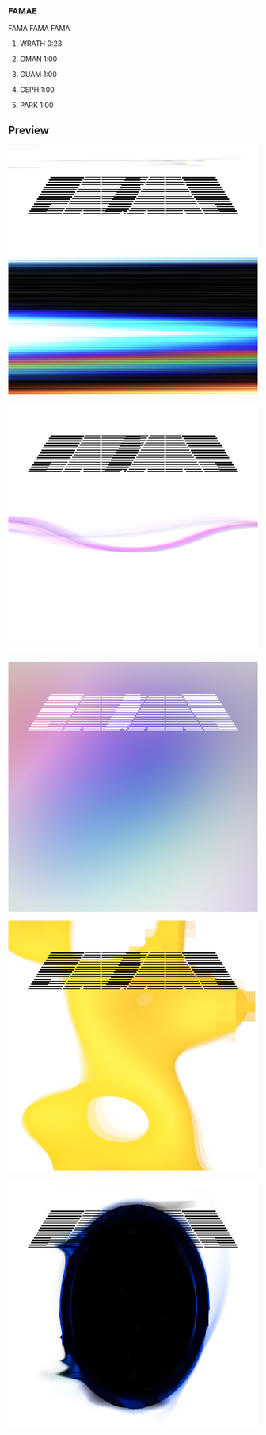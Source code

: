 ### FAMAE

FAMA FAMA FAMA

1. WRATH 0:23

2. OMAN 1:00

3. GUAM 1:00

4. CEPH 1:00

5. PARK 1:00

## Preview

![](https://raw.githubusercontent.com/SYNHMN/FAMAE/main/preview/Preview-1.png)

![](https://raw.githubusercontent.com/SYNHMN/FAMAE/main/preview/Preview-2.png)

![](https://raw.githubusercontent.com/SYNHMN/FAMAE/main/preview/Preview-3.png)

![](https://raw.githubusercontent.com/SYNHMN/FAMAE/main/preview/Preview-4.png)

![](https://raw.githubusercontent.com/SYNHMN/FAMAE/main/preview/Preview-5.png)
